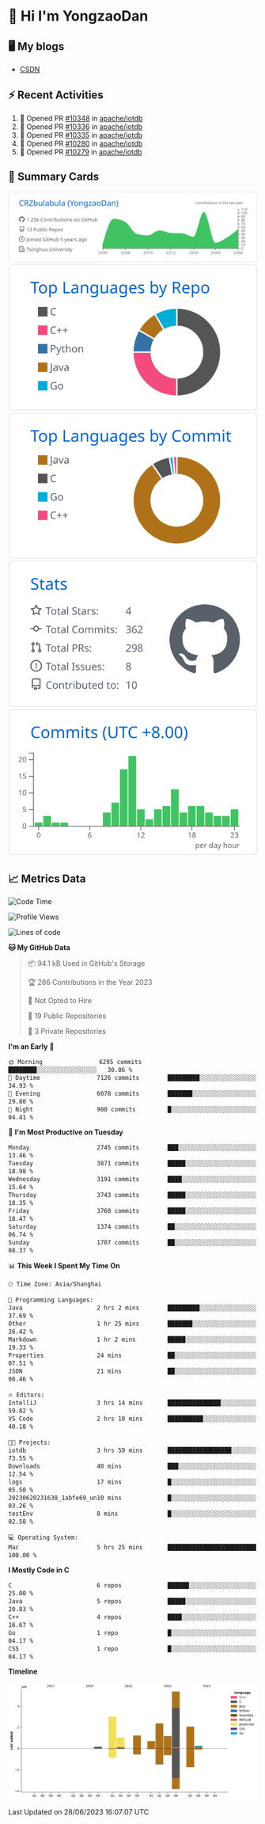 # 👋 Hi I'm YongzaoDan

## 🖥 My blogs
  + [CSDN](https://blog.csdn.net/CRZbulabula?type=blog)

## ⚡ Recent Activities
<!--START_SECTION:activity-->
1. 💪 Opened PR [#10348](https://github.com/apache/iotdb/pull/10348) in [apache/iotdb](https://github.com/apache/iotdb)
2. 💪 Opened PR [#10336](https://github.com/apache/iotdb/pull/10336) in [apache/iotdb](https://github.com/apache/iotdb)
3. 💪 Opened PR [#10335](https://github.com/apache/iotdb/pull/10335) in [apache/iotdb](https://github.com/apache/iotdb)
4. 💪 Opened PR [#10280](https://github.com/apache/iotdb/pull/10280) in [apache/iotdb](https://github.com/apache/iotdb)
5. 💪 Opened PR [#10279](https://github.com/apache/iotdb/pull/10279) in [apache/iotdb](https://github.com/apache/iotdb)
<!--END_SECTION:activity-->

## 🎑 Summary Cards

[![](https://raw.githubusercontent.com/CRZbulabula/CRZbulabula/main/profile-summary-card-output/github/0-profile-details.svg)](https://github.com/vn7n24fzkq/github-profile-summary-cards)
[![](https://raw.githubusercontent.com/CRZbulabula/CRZbulabula/main/profile-summary-card-output/github/1-repos-per-language.svg)](https://github.com/vn7n24fzkq/github-profile-summary-cards) [![](https://raw.githubusercontent.com/CRZbulabula/CRZbulabula/main/profile-summary-card-output/github/2-most-commit-language.svg)](https://github.com/vn7n24fzkq/github-profile-summary-cards)
[![](https://raw.githubusercontent.com/CRZbulabula/CRZbulabula/main/profile-summary-card-output/github/3-stats.svg)](https://github.com/vn7n24fzkq/github-profile-summary-cards) [![](https://raw.githubusercontent.com/CRZbulabula/CRZbulabula/main/profile-summary-card-output/github/4-productive-time.svg)](https://github.com/vn7n24fzkq/github-profile-summary-cards)

## 📈 Metrics Data

<!--START_SECTION:waka-->
![Code Time](http://img.shields.io/badge/Code%20Time-206%20hrs%207%20mins-blue)

![Profile Views](http://img.shields.io/badge/Profile%20Views-0-blue)

![Lines of code](https://img.shields.io/badge/From%20Hello%20World%20I%27ve%20Written-17.3%20million%20lines%20of%20code-blue)

**🐱 My GitHub Data** 

> 📦 94.1 kB Used in GitHub's Storage 
 > 
> 🏆 286 Contributions in the Year 2023
 > 
> 🚫 Not Opted to Hire
 > 
> 📜 19 Public Repositories 
 > 
> 🔑 3 Private Repositories 
 > 
**I'm an Early 🐤** 

```text
🌞 Morning                6295 commits        ████████░░░░░░░░░░░░░░░░░   30.86 % 
🌆 Daytime                7126 commits        █████████░░░░░░░░░░░░░░░░   34.93 % 
🌃 Evening                6078 commits        ███████░░░░░░░░░░░░░░░░░░   29.80 % 
🌙 Night                  900 commits         █░░░░░░░░░░░░░░░░░░░░░░░░   04.41 % 
```
📅 **I'm Most Productive on Tuesday** 

```text
Monday                   2745 commits        ███░░░░░░░░░░░░░░░░░░░░░░   13.46 % 
Tuesday                  3871 commits        █████░░░░░░░░░░░░░░░░░░░░   18.98 % 
Wednesday                3191 commits        ████░░░░░░░░░░░░░░░░░░░░░   15.64 % 
Thursday                 3743 commits        █████░░░░░░░░░░░░░░░░░░░░   18.35 % 
Friday                   3768 commits        █████░░░░░░░░░░░░░░░░░░░░   18.47 % 
Saturday                 1374 commits        ██░░░░░░░░░░░░░░░░░░░░░░░   06.74 % 
Sunday                   1707 commits        ██░░░░░░░░░░░░░░░░░░░░░░░   08.37 % 
```


📊 **This Week I Spent My Time On** 

```text
🕑︎ Time Zone: Asia/Shanghai

💬 Programming Languages: 
Java                     2 hrs 2 mins        █████████░░░░░░░░░░░░░░░░   37.69 % 
Other                    1 hr 25 mins        ███████░░░░░░░░░░░░░░░░░░   26.42 % 
Markdown                 1 hr 2 mins         █████░░░░░░░░░░░░░░░░░░░░   19.33 % 
Properties               24 mins             ██░░░░░░░░░░░░░░░░░░░░░░░   07.51 % 
JSON                     21 mins             ██░░░░░░░░░░░░░░░░░░░░░░░   06.46 % 

🔥 Editors: 
IntelliJ                 3 hrs 14 mins       ███████████████░░░░░░░░░░   59.82 % 
VS Code                  2 hrs 10 mins       ██████████░░░░░░░░░░░░░░░   40.18 % 

🐱‍💻 Projects: 
iotdb                    3 hrs 59 mins       ██████████████████░░░░░░░   73.55 % 
Downloads                40 mins             ███░░░░░░░░░░░░░░░░░░░░░░   12.54 % 
logs                     17 mins             █░░░░░░░░░░░░░░░░░░░░░░░░   05.50 % 
20230620231638_1abfe69_un10 mins             █░░░░░░░░░░░░░░░░░░░░░░░░   03.26 % 
testEnv                  8 mins              █░░░░░░░░░░░░░░░░░░░░░░░░   02.58 % 

💻 Operating System: 
Mac                      5 hrs 25 mins       █████████████████████████   100.00 % 
```

**I Mostly Code in C** 

```text
C                        6 repos             ██████░░░░░░░░░░░░░░░░░░░   25.00 % 
Java                     5 repos             █████░░░░░░░░░░░░░░░░░░░░   20.83 % 
C++                      4 repos             ████░░░░░░░░░░░░░░░░░░░░░   16.67 % 
Go                       1 repo              █░░░░░░░░░░░░░░░░░░░░░░░░   04.17 % 
CSS                      1 repo              █░░░░░░░░░░░░░░░░░░░░░░░░   04.17 % 
```



**Timeline**

![Lines of Code chart](https://raw.githubusercontent.com/CRZbulabula/CRZbulabula/main/assets/bar_graph.png)


 Last Updated on 28/06/2023 16:07:07 UTC
<!--END_SECTION:waka-->

